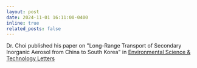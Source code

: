 ```yaml
---
layout: post
date: 2024-11-01 16:11:00-0400
inline: true
related_posts: false
---
```


Dr. Choi published his paper on "Long-Range Transport of Secondary Inorganic Aerosol from China to South Korea" in [Environmental Science & Technology Letters](https://pubs.acs.org/doi/full/10.1021/acs.estlett.4c00852)
